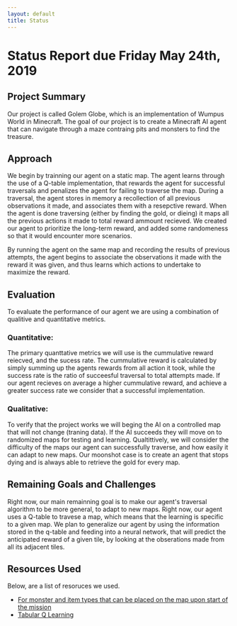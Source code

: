 ```yaml
---
layout: default
title: Status
---
```


# Status Report due Friday May 24th, 2019

## Project Summary
Our project is called Golem Globe, which is an implementation of Wumpus World in Minecraft. 
The goal of our project is to create a Minecraft AI agent that can navigate through a maze contraing pits and monsters to find the treasure. 
## Approach
We begin by trainning our agent on a static map. The agent learns through the use of a Q-table implementation, that rewards the agent for successful traversals and penalizes the agent for failing to traverse the map. During a traversal, the agent stores in memory a recollection of all previous observations it made, and associates them with a resepctive reward. When the agent is done traversing (either by finding the gold, or dieing) it maps all the previous actions it made to total reward ammount recieved. We created our agent to prioritize the long-term reward, and added some randomeness so that it would encounter more scenarios. 

By running the agent on the same map and recording the results of previous attempts, the agent begins to associate the observations it made with the reward it was given, and thus learns which actions to undertake to maximize the reward.
## Evaluation 
To evaluate the performance of our agent we are using a combination of qualitive and quantitative metrics.
### Quantitative:
The primary quanttative metrics we will use is the cummulative reward reiecved, and the sucess rate. The cummulative reward is calculated by simply summing up the agents rewards from all action it took, while the success rate is the ratio of succeesful traversal to total attempts made. If our agent recieves on average a higher cummulative reward, and achieve a greater success rate we consider that a successful implementation.

### Qualitative:
To verify that the project works we will beging the AI on a controlled map
that will not change (traning data). If the AI succeeds they will move 
on to randomized maps for testing and learning. Qualtittively, we will consider the difficulty of the maps our agent can successfully traverse, and how easily it can adapt to new maps.
Our moonshot case is to create an agent that stops dying and is always able to retrieve the gold for every map. 


## Remaining Goals and Challenges 
Right now, our main remainning goal is to make our agent's traversal algorithm to be more general, to adapt to new maps. Right now, our agent uses a Q-table to travese a map, which means that the learning is specific to a given map. We plan to generalize our agent by using the information stored in the q-table and feeding into a neural network, that will predict the anticipated reward of a given tile, by looking at the obserations made from all its adjacent tiles.

## Resources Used  
Below, are a list of resoruces we used.
 - [For monster and item types that can be placed on the map upon start of the mission](https://github.com/microsoft/malmo/blob/master/Schemas/Types.xsd.in)
 - [Tabular Q Learning](https://github.com/Microsoft/malmo/blob/master/Malmo/samples/Python_examples/tabular_q_learning.py)
